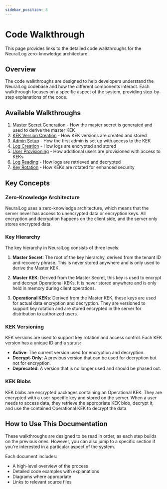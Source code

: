 ```yaml
---
sidebar_position: 8
---
```


# Code Walkthrough

This page provides links to the detailed code walkthroughs for the NeuralLog zero-knowledge architecture.

## Overview

The code walkthroughs are designed to help developers understand the NeuralLog codebase and how the different components interact. Each walkthrough focuses on a specific aspect of the system, providing step-by-step explanations of the code.

## Available Walkthroughs

1. [Master Secret Generation](./code-walkthrough/01-master-secret-generation.md) - How the master secret is generated and used to derive the master KEK
2. [KEK Version Creation](./code-walkthrough/02-kek-version-creation.md) - How KEK versions are created and stored
3. [Admin Setup](./code-walkthrough/03-admin-setup.md) - How the first admin is set up with access to the KEK
4. [Log Creation](./code-walkthrough/04-log-creation.md) - How logs are encrypted and stored
5. [User Provisioning](./code-walkthrough/05-user-provisioning.md) - How additional users are provisioned with access to KEKs
6. [Log Reading](./code-walkthrough/06-log-reading.md) - How logs are retrieved and decrypted
7. [Key Rotation](./code-walkthrough/07-key-rotation.md) - How KEKs are rotated for enhanced security

## Key Concepts

### Zero-Knowledge Architecture

NeuralLog uses a zero-knowledge architecture, which means that the server never has access to unencrypted data or encryption keys. All encryption and decryption happens on the client side, and the server only stores encrypted data.

### Key Hierarchy

The key hierarchy in NeuralLog consists of three levels:

1. **Master Secret**: The root of the key hierarchy, derived from the tenant ID and recovery phrase. This is never stored anywhere and is only used to derive the Master KEK.

2. **Master KEK**: Derived from the Master Secret, this key is used to encrypt and decrypt Operational KEKs. It is never stored anywhere and is only held in memory during client operations.

3. **Operational KEKs**: Derived from the Master KEK, these keys are used for actual data encryption and decryption. They are versioned to support key rotation and are stored encrypted in the server for distribution to authorized users.

### KEK Versioning

KEK versions are used to support key rotation and access control. Each KEK version has a unique ID and a status:

- **Active**: The current version used for encryption and decryption.
- **Decrypt-Only**: A previous version that can be used for decryption but not for encryption.
- **Deprecated**: A version that is no longer used and should be phased out.

### KEK Blobs

KEK blobs are encrypted packages containing an Operational KEK. They are encrypted with a user-specific key and stored on the server. When a user needs to access data, they retrieve the appropriate KEK blob, decrypt it, and use the contained Operational KEK to decrypt the data.

## How to Use This Documentation

These walkthroughs are designed to be read in order, as each step builds on the previous ones. However, you can also jump to a specific section if you're interested in a particular aspect of the system.

Each document includes:
- A high-level overview of the process
- Detailed code examples with explanations
- Diagrams where appropriate
- Links to relevant source files

